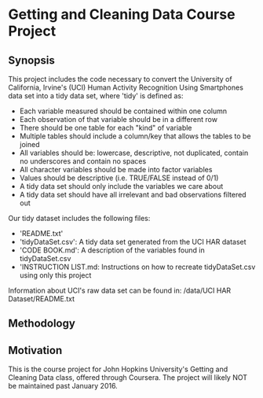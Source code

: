 # Getting and Cleaning Data Course Project

## Synopsis

This project includes the code necessary to convert the University of California, Irvine's (UCI) Human Activity Recognition Using Smartphones data set into a tidy data set, where 'tidy' is defined as:

- Each variable measured should be contained within one column
- Each observation of that variable should be in a different row
- There should be one table for each "kind" of variable
- Multiple tables should include a column/key that allows the tables to be joined
- All variables should be: lowercase, descriptive, not duplicated, contain no underscores and contain no spaces
- All character variables should be made into factor variables
- Values should be descriptive (i.e. TRUE/FALSE instead of 0/1)
- A tidy data set should only include the variables we care about
- A tidy data set should have all irrelevant and bad observations filtered out

Our tidy dataset includes the following files:

- 'README.txt'
- 'tidyDataSet.csv': A tidy data set generated from the UCI HAR dataset
- 'CODE BOOK.md': A description of the variables found in tidyDataSet.csv
- 'INSTRUCTION LIST.md: Instructions on how to recreate tidyDataSet.csv using only this project

Information about UCI's raw data set can be found in: /data/UCI HAR Dataset/README.txt

## Methodology

## Motivation

This is the course project for John Hopkins University's Getting and Cleaning Data class, offered through Coursera.  The project will likely NOT be maintained past January 2016.


